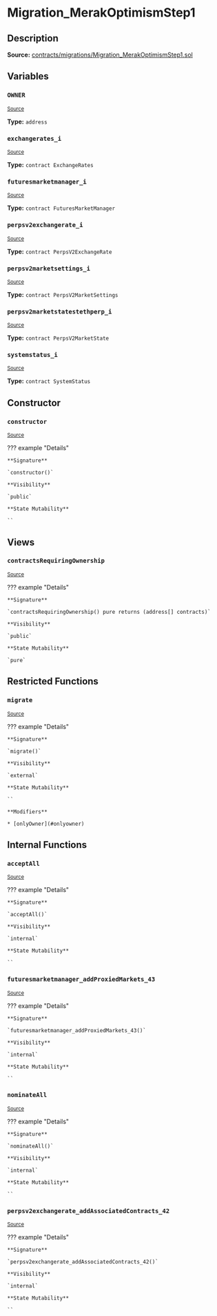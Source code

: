 # Migration_MerakOptimismStep1

## Description

**Source:** [contracts/migrations/Migration_MerakOptimismStep1.sol](https://github.com/Synthetixio/synthetix/tree/v2.93.1/contracts/migrations/Migration_MerakOptimismStep1.sol)

## Variables

### `OWNER`

<sub>[Source](https://github.com/Synthetixio/synthetix/tree/v2.93.1/contracts/migrations/Migration_MerakOptimismStep1.sol#L19)</sub>

**Type:** `address`

### `exchangerates_i`

<sub>[Source](https://github.com/Synthetixio/synthetix/tree/v2.93.1/contracts/migrations/Migration_MerakOptimismStep1.sol#L40)</sub>

**Type:** `contract ExchangeRates`

### `futuresmarketmanager_i`

<sub>[Source](https://github.com/Synthetixio/synthetix/tree/v2.93.1/contracts/migrations/Migration_MerakOptimismStep1.sol#L34)</sub>

**Type:** `contract FuturesMarketManager`

### `perpsv2exchangerate_i`

<sub>[Source](https://github.com/Synthetixio/synthetix/tree/v2.93.1/contracts/migrations/Migration_MerakOptimismStep1.sol#L31)</sub>

**Type:** `contract PerpsV2ExchangeRate`

### `perpsv2marketsettings_i`

<sub>[Source](https://github.com/Synthetixio/synthetix/tree/v2.93.1/contracts/migrations/Migration_MerakOptimismStep1.sol#L37)</sub>

**Type:** `contract PerpsV2MarketSettings`

### `perpsv2marketstatestethperp_i`

<sub>[Source](https://github.com/Synthetixio/synthetix/tree/v2.93.1/contracts/migrations/Migration_MerakOptimismStep1.sol#L28)</sub>

**Type:** `contract PerpsV2MarketState`

### `systemstatus_i`

<sub>[Source](https://github.com/Synthetixio/synthetix/tree/v2.93.1/contracts/migrations/Migration_MerakOptimismStep1.sol#L26)</sub>

**Type:** `contract SystemStatus`

## Constructor

### `constructor`

<sub>[Source](https://github.com/Synthetixio/synthetix/tree/v2.93.1/contracts/migrations/Migration_MerakOptimismStep1.sol#L46)</sub>

??? example "Details"

    **Signature**

    `constructor()`

    **Visibility**

    `public`

    **State Mutability**

    ``

## Views

### `contractsRequiringOwnership`

<sub>[Source](https://github.com/Synthetixio/synthetix/tree/v2.93.1/contracts/migrations/Migration_MerakOptimismStep1.sol#L48)</sub>

??? example "Details"

    **Signature**

    `contractsRequiringOwnership() pure returns (address[] contracts)`

    **Visibility**

    `public`

    **State Mutability**

    `pure`

## Restricted Functions

### `migrate`

<sub>[Source](https://github.com/Synthetixio/synthetix/tree/v2.93.1/contracts/migrations/Migration_MerakOptimismStep1.sol#L58)</sub>

??? example "Details"

    **Signature**

    `migrate()`

    **Visibility**

    `external`

    **State Mutability**

    ``

    **Modifiers**

    * [onlyOwner](#onlyowner)

## Internal Functions

### `acceptAll`

<sub>[Source](https://github.com/Synthetixio/synthetix/tree/v2.93.1/contracts/migrations/Migration_MerakOptimismStep1.sol#L110)</sub>

??? example "Details"

    **Signature**

    `acceptAll()`

    **Visibility**

    `internal`

    **State Mutability**

    ``

### `futuresmarketmanager_addProxiedMarkets_43`

<sub>[Source](https://github.com/Synthetixio/synthetix/tree/v2.93.1/contracts/migrations/Migration_MerakOptimismStep1.sol#L135)</sub>

??? example "Details"

    **Signature**

    `futuresmarketmanager_addProxiedMarkets_43()`

    **Visibility**

    `internal`

    **State Mutability**

    ``

### `nominateAll`

<sub>[Source](https://github.com/Synthetixio/synthetix/tree/v2.93.1/contracts/migrations/Migration_MerakOptimismStep1.sol#L117)</sub>

??? example "Details"

    **Signature**

    `nominateAll()`

    **Visibility**

    `internal`

    **State Mutability**

    ``

### `perpsv2exchangerate_addAssociatedContracts_42`

<sub>[Source](https://github.com/Synthetixio/synthetix/tree/v2.93.1/contracts/migrations/Migration_MerakOptimismStep1.sol#L124)</sub>

??? example "Details"

    **Signature**

    `perpsv2exchangerate_addAssociatedContracts_42()`

    **Visibility**

    `internal`

    **State Mutability**

    ``
